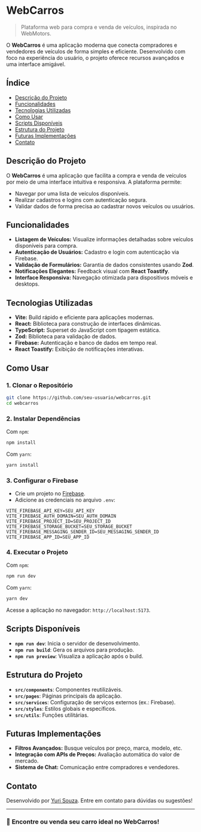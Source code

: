 # WebCarros

> Plataforma web para compra e venda de veículos, inspirada no WebMotors.

O **WebCarros** é uma aplicação moderna que conecta compradores e vendedores de veículos de forma simples e eficiente. Desenvolvido com foco na experiência do usuário, o projeto oferece recursos avançados e uma interface amigável.

## Índice

- [Descrição do Projeto](#descrição-do-projeto)
- [Funcionalidades](#funcionalidades)
- [Tecnologias Utilizadas](#tecnologias-utilizadas)
- [Como Usar](#como-usar)
- [Scripts Disponíveis](#scripts-disponíveis)
- [Estrutura do Projeto](#estrutura-do-projeto)
- [Futuras Implementações](#futuras-implementações)
- [Contato](#contato)

## Descrição do Projeto

O **WebCarros** é uma aplicação que facilita a compra e venda de veículos por meio de uma interface intuitiva e responsiva. A plataforma permite:

- Navegar por uma lista de veículos disponíveis.
- Realizar cadastros e logins com autenticação segura.
- Validar dados de forma precisa ao cadastrar novos veículos ou usuários.

## Funcionalidades

- **Listagem de Veículos:** Visualize informações detalhadas sobre veículos disponíveis para compra.
- **Autenticação de Usuários:** Cadastro e login com autenticação via Firebase.
- **Validação de Formulários:** Garantia de dados consistentes usando **Zod**.
- **Notificações Elegantes:** Feedback visual com **React Toastify**.
- **Interface Responsiva:** Navegação otimizada para dispositivos móveis e desktops.

## Tecnologias Utilizadas

- **Vite:** Build rápido e eficiente para aplicações modernas.
- **React:** Biblioteca para construção de interfaces dinâmicas.
- **TypeScript:** Superset do JavaScript com tipagem estática.
- **Zod:** Biblioteca para validação de dados.
- **Firebase:** Autenticação e banco de dados em tempo real.
- **React Toastify:** Exibição de notificações interativas.

## Como Usar

### 1. Clonar o Repositório

```bash
git clone https://github.com/seu-usuario/webcarros.git
cd webcarros
```

### 2. Instalar Dependências

Com `npm`:

```bash
npm install
```

Com `yarn`:

```bash
yarn install
```

### 3. Configurar o Firebase

- Crie um projeto no [Firebase](https://firebase.google.com/).
- Adicione as credenciais no arquivo `.env`:

```env
VITE_FIREBASE_API_KEY=SEU_API_KEY
VITE_FIREBASE_AUTH_DOMAIN=SEU_AUTH_DOMAIN
VITE_FIREBASE_PROJECT_ID=SEU_PROJECT_ID
VITE_FIREBASE_STORAGE_BUCKET=SEU_STORAGE_BUCKET
VITE_FIREBASE_MESSAGING_SENDER_ID=SEU_MESSAGING_SENDER_ID
VITE_FIREBASE_APP_ID=SEU_APP_ID
```

### 4. Executar o Projeto

Com `npm`:

```bash
npm run dev
```

Com `yarn`:

```bash
yarn dev
```

Acesse a aplicação no navegador: `http://localhost:5173`.

## Scripts Disponíveis

- **`npm run dev`**: Inicia o servidor de desenvolvimento.
- **`npm run build`**: Gera os arquivos para produção.
- **`npm run preview`**: Visualiza a aplicação após o build.

## Estrutura do Projeto

- **`src/components`**: Componentes reutilizáveis.
- **`src/pages`**: Páginas principais da aplicação.
- **`src/services`**: Configuração de serviços externos (ex.: Firebase).
- **`src/styles`**: Estilos globais e específicos.
- **`src/utils`**: Funções utilitárias.

## Futuras Implementações

- **Filtros Avançados:** Busque veículos por preço, marca, modelo, etc.
- **Integração com APIs de Preços:** Avaliação automática do valor de mercado.
- **Sistema de Chat:** Comunicação entre compradores e vendedores.

## Contato

Desenvolvido por [Yuri Souza](https://github.com/yurisdevops). Entre em contato para dúvidas ou sugestões!

---

### 🚗 **Encontre ou venda seu carro ideal no WebCarros!**
```
